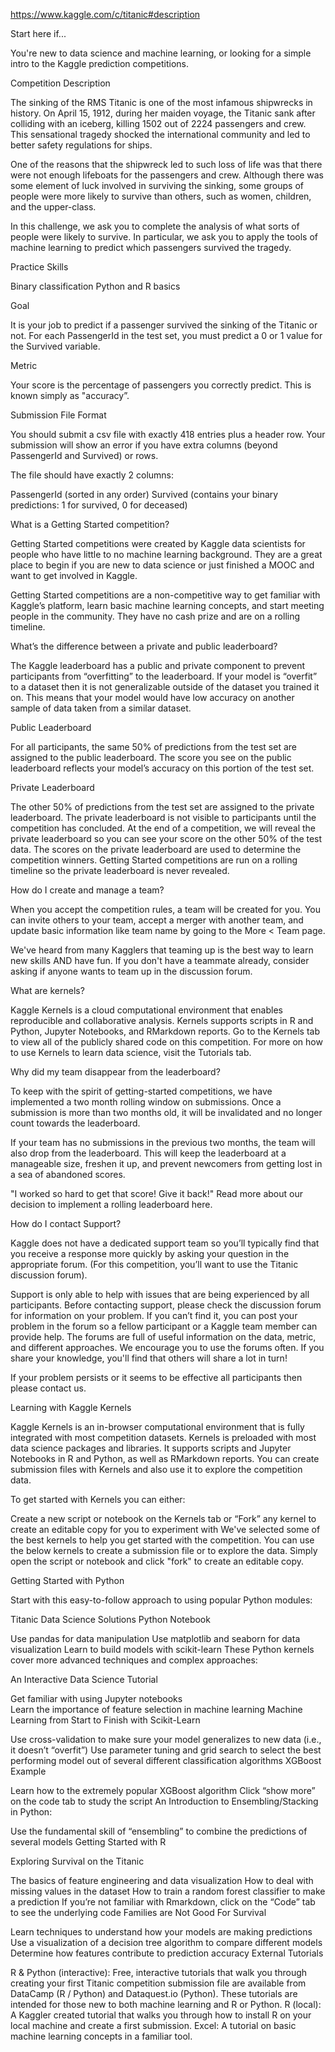 https://www.kaggle.com/c/titanic#description

Start here if...

You're new to data science and machine learning, or looking for a simple intro to the Kaggle prediction competitions.

Competition Description

The sinking of the RMS Titanic is one of the most infamous shipwrecks in history.  On April 15, 1912, during her maiden voyage, the Titanic sank after colliding with an iceberg, killing 1502 out of 2224 passengers and crew. This sensational tragedy shocked the international community and led to better safety regulations for ships.

One of the reasons that the shipwreck led to such loss of life was that there were not enough lifeboats for the passengers and crew. Although there was some element of luck involved in surviving the sinking, some groups of people were more likely to survive than others, such as women, children, and the upper-class.

In this challenge, we ask you to complete the analysis of what sorts of people were likely to survive. In particular, we ask you to apply the tools of machine learning to predict which passengers survived the tragedy.

Practice Skills

Binary classification
Python and R basics

Goal

It is your job to predict if a passenger survived the sinking of the Titanic or not. 
For each PassengerId in the test set, you must predict a 0 or 1 value for the Survived variable.

Metric

Your score is the percentage of passengers you correctly predict. This is known simply as "accuracy”.

Submission File Format

You should submit a csv file with exactly 418 entries plus a header row. Your submission will show an error if you have extra columns (beyond PassengerId and Survived) or rows.

The file should have exactly 2 columns:

PassengerId (sorted in any order)
Survived (contains your binary predictions: 1 for survived, 0 for deceased)

What is a Getting Started competition?

Getting Started competitions were created by Kaggle data scientists for people who have little to no machine learning background. They are a great place to begin if you are new to data science or just finished a MOOC and want to get involved in Kaggle.

Getting Started competitions are a non-competitive way to get familiar with Kaggle’s platform, learn basic machine learning concepts, and start meeting people in the community. They have no cash prize and are on a rolling timeline.

What’s the difference between a private and public leaderboard?

The Kaggle leaderboard has a public and private component to prevent participants from “overfitting” to the leaderboard. If your model is “overfit” to a dataset then it is not generalizable outside of the dataset you trained it on. This means that your model would have low accuracy on another sample of data taken from a similar dataset.

Public Leaderboard

For all participants, the same 50% of predictions from the test set are assigned to the public leaderboard. The score you see on the public leaderboard reflects your model’s accuracy on this portion of the test set.

Private Leaderboard

The other 50% of predictions from the test set are assigned to the private leaderboard. The private leaderboard is not visible to participants until the competition has concluded. At the end of a competition, we will reveal the private leaderboard so you can see your score on the other 50% of the test data. The scores on the private leaderboard are used to determine the competition winners. Getting Started competitions are run on a rolling timeline so the private leaderboard is never revealed.

How do I create and manage a team?

When you accept the competition rules, a team will be created for you. You can invite others to your team, accept a merger with another team, and update basic information like team name by going to the More < Team page.

We've heard from many Kagglers that teaming up is the best way to learn new skills AND have fun. If you don't have a teammate already, consider asking if anyone wants to team up in the discussion forum.

What are kernels?

Kaggle Kernels is a cloud computational environment that enables reproducible and collaborative analysis. Kernels supports scripts in R and Python, Jupyter Notebooks, and RMarkdown reports. Go to the Kernels tab to view all of the publicly shared code on this competition. For more on how to use Kernels to learn data science, visit the Tutorials tab.

Why did my team disappear from the leaderboard?

To keep with the spirit of getting-started competitions, we have implemented a two month rolling window on submissions. Once a submission is more than two months old, it will be invalidated and no longer count towards the leaderboard.

If your team has no submissions in the previous two months, the team will also drop from the leaderboard. This will keep the leaderboard at a manageable size, freshen it up, and prevent newcomers from getting lost in a sea of abandoned scores.

"I worked so hard to get that score! Give it back!" Read more about our decision to implement a rolling leaderboard here.

How do I contact Support?

Kaggle does not have a dedicated support team so you’ll typically find that you receive a response more quickly by asking your question in the appropriate forum. (For this competition, you’ll want to use the Titanic discussion forum).

Support is only able to help with issues that are being experienced by all participants. Before contacting support, please check the discussion forum for information on your problem. If you can’t find it, you can post your problem in the forum so a fellow participant or a Kaggle team member can provide help. The forums are full of useful information on the data, metric, and different approaches. We encourage you to use the forums often. If you share your knowledge, you'll find that others will share a lot in turn!

If your problem persists or it seems to be effective all participants then please contact us.

Learning with Kaggle Kernels

Kaggle Kernels is an in-browser computational environment that is fully integrated with most competition datasets. Kernels is preloaded with most data science packages and libraries. It supports scripts and Jupyter Notebooks in R and Python, as well as RMarkdown reports. You can create submission files with Kernels and also use it to explore the competition data.

To get started with Kernels you can either:

Create a new script or notebook on the Kernels tab or
“Fork” any kernel to create an editable copy for you to experiment with
We've selected some of the best kernels to help you get started with the competition. You can use the below kernels to create a submission file or to explore the data. Simply open the script or notebook and click "fork" to create an editable copy. 

Getting Started with Python

Start with this easy-to-follow approach to using popular Python modules:

Titanic Data Science Solutions Python Notebook

Use pandas for data manipulation
Use matplotlib and seaborn for data visualization
Learn to build models with scikit-learn
These Python kernels cover more advanced techniques and complex approaches:

An Interactive Data Science Tutorial

Get familiar with using Jupyter notebooks  
Learn the importance of feature selection in machine learning
Machine Learning from Start to Finish with Scikit-Learn

Use cross-validation to make sure your model generalizes to new data (i.e., it doesn’t “overfit”)
Use parameter tuning and grid search to select the best performing model out of several different classification algorithms
XGBoost Example

Learn how to the extremely popular XGBoost algorithm
Click “show more” on the code tab to study the script
An Introduction to Ensembling/Stacking in Python:

Use the fundamental skill of “ensembling” to combine the predictions of several models
Getting Started with R

Exploring Survival on the Titanic

The basics of feature engineering and data visualization
How to deal with missing values in the dataset
How to train a random forest classifier to make a prediction
If you’re not familiar with Rmarkdown, click on the “Code” tab to see the underlying code
Families are Not Good For Survival 

Learn techniques to understand how your models are making predictions
Use a visualization of a decision tree algorithm to compare different models
Determine how features contribute to prediction accuracy
External Tutorials

R & Python (interactive): Free, interactive tutorials that walk you through creating your first Titanic competition submission file are available from DataCamp (R / Python) and Dataquest.io (Python). These tutorials are intended for those new to both machine learning and R or Python.
R (local): A Kaggler created tutorial that walks you through how to install R on your local machine and create a first submission.
Excel: A tutorial on basic machine learning concepts in a familiar tool.
